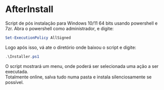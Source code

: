# AfterInstall

Script de pós instalação para Windows 10/11 64 bits usando powershell e 7zr.
Abra o powershell como administrador, e digite:

```powershell
Set-ExecutionPolicy AllSigned
``` 
Logo após isso, vá ate o diretório onde baixou o script e digite:

```powershell
.\Installer.ps1
```
O script mostrará um menu, onde poderá ser selecionada uma ação a ser executada.<br>
Totalmente online, salva tudo numa pasta e instala silenciosamente se possível.




 
